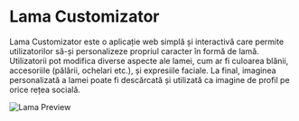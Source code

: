 # Lama Customizator

Lama Customizator este o aplicație web simplă și interactivă care permite utilizatorilor să-și personalizeze propriul caracter în formă de lamă. Utilizatorii pot modifica diverse aspecte ale lamei, cum ar fi culoarea blănii, accesoriile (pălării, ochelari etc.), și expresiile faciale. La final, imaginea personalizată a lamei poate fi descărcată și utilizată ca imagine de profil pe orice rețea socială.

![Lama Preview](assets/lama-preview.png)
